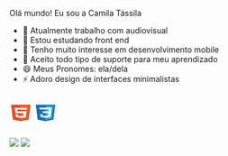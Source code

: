 Olá mundo! Eu sou a Camila Tássila


- 🔭 Atualmente trabalho com audiovisual
- 🌱 Estou estudando front end
- 👀 Tenho muito interesse em desenvolvimento mobile
- 🤔 Aceito todo tipo de suporte para meu aprendizado
- 😄 Meus Pronomes: ela/dela
- ⚡ Adoro design de interfaces minimalistas

<div style="display: inline_block"><br>
   <img align="center" alt="Rafa-HTML" height="30" width="40" src="https://raw.githubusercontent.com/devicons/devicon/master/icons/html5/html5-original.svg">
  <img align="center" alt="Rafa-CSS" height="30" width="40" src="https://raw.githubusercontent.com/devicons/devicon/master/icons/css3/css3-original.svg">
 
</div>
  
  ##
 
<div> 
  <a href = "mailto:camilatassila@gmail.com"><img src="https://img.shields.io/badge/-Gmail-%23333?style=for-the-badge&logo=gmail&logoColor=white" target="_blank"></a>
  <a href="https://www.linkedin.com/in/camilatassila" target="_blank"><img src="https://img.shields.io/badge/-LinkedIn-%230077B5?style=for-the-badge&logo=linkedin&logoColor=white" target="_blank"></a> 
 

 
</div>
